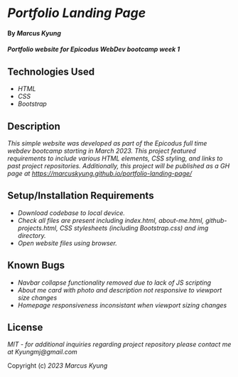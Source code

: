 # _Portfolio Landing Page_

#### By _**Marcus Kyung**_

#### _Portfolio website for Epicodus WebDev bootcamp week 1_

## Technologies Used

* _HTML_
* _CSS_
* _Bootstrap_

## Description

_This simple website was developed as part of the Epicodus full time webdev bootcamp starting in March 2023. This project featured requirements to include various HTML elements, CSS styling, and links to past project repositories. Additionally, this project will be published as a GH page at https://marcuskyung.github.io/portfolio-landing-page/_

## Setup/Installation Requirements

* _Download codebase to local device._
* _Check all files are present including index.html, about-me.html, github-projects.html, CSS stylesheets (including Bootstrap.css) and img directory._
* _Open website files using browser._

## Known Bugs

* _Navbar collapse functionality removed due to lack of JS scripting_
* _About me card with photo and description not responsive to viewport size changes_
* _Homepage responsiveness inconsistant when viewport sizing changes_


## License

_MIT - for additional inquiries regarding project repository please contact me at Kyungmj@gmail.com_

Copyright (c) _2023_ _Marcus Kyung_